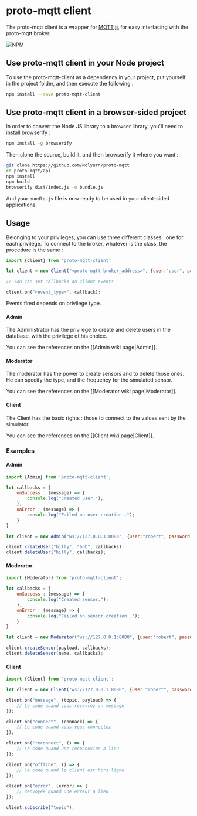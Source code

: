 # proto-mqtt client

The proto-mqtt client is a wrapper for [MQTT.js](https://github.com/mqttjs/MQTT.js)
for easy interfacing with the proto-mqtt broker.

[![NPM](https://nodei.co/npm/proto-mqtt-client.png)](https://nodei.co/npm/proto-mqtt-client/)

## Use proto-mqtt client in your Node project

To use the proto-mqtt-client as a dependency in your project, put yourself
in the project folder, and then execute the following :

```bash
npm install --save proto-mqtt-client
```

## Use proto-mqtt client in a browser-sided project

In order to convert the Node JS library to a browser library, you'll need
to install browserify :

```bash
npm install -g browserify
```

Then clone the source, build it, and then browserify it where you want :

```bash
git clone https://github.com/Nolyurn/proto-mqtt
cd proto-mqtt/api
npm install
npm build
browserify dist/index.js -o bundle.js
```

And your `bundle.js` file is now ready to be used in your client-sided
applications.

## Usage

Belonging to your privileges, you can use three different classes : one
for each privilege. To connect to the broker, whatever is the class,
the procedure is the same :

```js
import {Client} from 'proto-mqtt-client'

let client = new Client("<proto-mqtt-broker_address>", {user:"user", password:"pass"});

// You can set callbacks on client events

client.on("<event_type>", callback);
```

Events fired depends on privilege type.

#### Admin

The Administrator has the privilege to create and delete users in the database,
with the privilege of his choice.

You can see the references on the [[Admin wiki page|Admin]].

#### Moderator

The moderator has the power to create sensors and to delete those ones.
He can specify the type, and the frequency for the simulated sensor.

You can see the references on the [[Moderator wiki page|Moderator]].

#### Client

The Client has the basic rights : those to connect to the values sent
by the simulator.

You can see the references on the [[Client wiki page|Client]].


### Examples

#### Admin

```js
import {Admin} from 'proto-mqtt-client';

let callbacks = {
    onSuccess : (message) => {
        console.log("Created user.");
    },
    onError : (message) => {
        console.log("Failed on user creation..");
    }
}

let client = new Admin("ws://127.0.0.1:8080", {user:"robert", password:"password123"});

client.createUser("billy", "bob", callbacks);
client.deleteUser("billy", callbacks);
```

#### Moderator

```js
import {Moderator} from 'proto-mqtt-client';

let callbacks = {
    onSuccess : (message) => {
        console.log("Created sensor.");
    },
    onError : (message) => {
        console.log("Failed on sensor creation..");
    }
}

let client = new Moderator("ws://127.0.0.1:8080", {user:"robert", password:"password123"});

client.createSensor(payload, callbacks);
client.deleteSensor(name, callbacks);
```

#### Client

```js
import {Client} from 'proto-mqtt-client';

let client = new Client("ws://127.0.0.1:8080", {user:"robert", password:"password123"});

client.on("message", (topic, payload) => {
    // Le code quand vous recevrez un message
});

client.on("connect", (connack) => {
    // Le code quand vous vous connectez
});

client.on("reconnect", () => {
    // Le code quand une reconnexion a lieu
});

client.on("offline", () => {
    // Le code quand le client est hors ligne.
});

client.on("error", (error) => {
    // Renvoyée quand une erreur a lieu
});

client.subscribe("topic");

```

